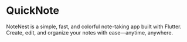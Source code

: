 # QuickNote
NoteNest is a simple, fast, and colorful note-taking app built with Flutter. Create, edit, and organize your notes with ease—anytime, anywhere.
